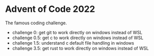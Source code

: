 # Advent of Code 2022  
The famous coding challenge.  

* challenge 0: get git to work directly on windows instead of WSL  
* challenge 0.5: get c to work directly on windows instead of WSL
* challenge 1.5: understand c default file handling in windows
* challenge 3.5: get rust to work directly on windows instead of WSL
